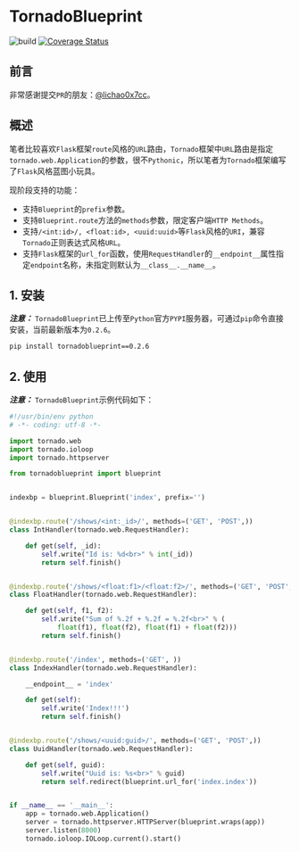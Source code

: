 # TornadoBlueprint

![build](https://travis-ci.org/keepalive555/tornadoblueprint.svg?branch=master)
[![Coverage Status](https://coveralls.io/repos/github/keepalive555/tornadoblueprint/badge.svg?branch=master)](https://coveralls.io/github/keepalive555/tornadoblueprint?branch=master)

## 前言

非常感谢提交`PR`的朋友：[@lichao0x7cc](https://github.com/lichao0x7cc/)。

## 概述

笔者比较喜欢`Flask`框架`route`风格的`URL`路由，`Tornado`框架中`URL`路由是指定`tornado.web.Application`的参数，很不`Pythonic`，所以笔者为`Tornado`框架编写了`Flask`风格蓝图小玩具。

现阶段支持的功能：

- 支持`Blueprint`的`prefix`参数。
- 支持`Blueprint.route`方法的`methods`参数，限定客户端`HTTP Methods`。
- 支持`/<int:id>/, <float:id>, <uuid:uuid>`等`Flask`风格的`URI`，兼容`Tornado`正则表达式风格`URL`。
- 支持`Flask`框架的`url_for`函数，使用`RequestHandler`的`__endpoint__`属性指定`endpoint`名称，未指定则默认为`__class__.__name__`。

## 1. 安装

***注意：*** `TornadoBlueprint`已上传至`Python`官方`PYPI`服务器，可通过`pip`命令直接安装，当前最新版本为`0.2.6`。

```bash
pip install tornadoblueprint==0.2.6
```

## 2. 使用

***注意：*** `TornadoBlueprint`示例代码如下：

```python
#!/usr/bin/env python
# -*- coding: utf-8 -*-

import tornado.web
import tornado.ioloop
import tornado.httpserver

from tornadoblueprint import blueprint


indexbp = blueprint.Blueprint('index', prefix='')


@indexbp.route('/shows/<int:_id>/', methods=('GET', 'POST',))
class IntHandler(tornado.web.RequestHandler):

    def get(self, _id):
        self.write("Id is: %d<br>" % int(_id))
        return self.finish()


@indexbp.route('/shows/<float:f1>/<float:f2>/', methods=('GET', 'POST',))
class FloatHandler(tornado.web.RequestHandler):

    def get(self, f1, f2):
        self.write("Sum of %.2f + %.2f = %.2f<br>" % (
            float(f1), float(f2), float(f1) + float(f2)))
        return self.finish()


@indexbp.route('/index', methods=('GET', ))
class IndexHandler(tornado.web.RequestHandler):

    __endpoint__ = 'index'

    def get(self):
        self.write('Index!!!')
        return self.finish()


@indexbp.route('/shows/<uuid:guid>/', methods=('GET', 'POST',))
class UuidHandler(tornado.web.RequestHandler):

    def get(self, guid):
        self.write("Uuid is: %s<br>" % guid)
        return self.redirect(blueprint.url_for('index.index'))


if __name__ == '__main__':
    app = tornado.web.Application()
    server = tornado.httpserver.HTTPServer(blueprint.wraps(app))
    server.listen(8000)
    tornado.ioloop.IOLoop.current().start()
```

